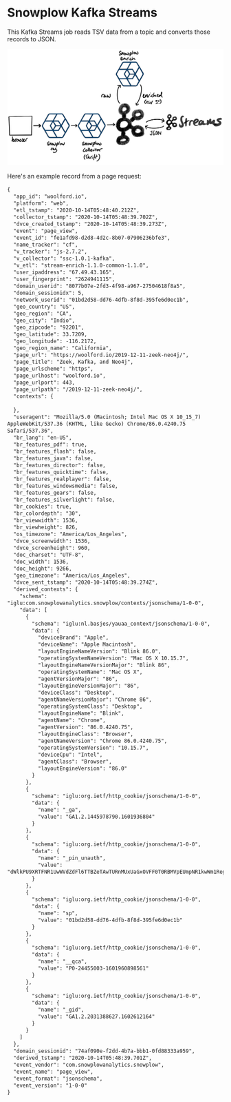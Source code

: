 # Snowplow Kafka Streams

This Kafka Streams job reads TSV data from a topic and converts those records to JSON.

![snowplow-arch](img/snowplow-arch.png)

Here's an example record from a page request:

    {
      "app_id": "woolford.io",
      "platform": "web",
      "etl_tstamp": "2020-10-14T05:48:40.212Z",
      "collector_tstamp": "2020-10-14T05:48:39.702Z",
      "dvce_created_tstamp": "2020-10-14T05:48:39.273Z",
      "event": "page_view",
      "event_id": "fe1afd98-d2d8-4d2c-8b07-07906236bfe3",
      "name_tracker": "cf",
      "v_tracker": "js-2.7.2",
      "v_collector": "ssc-1.0.1-kafka",
      "v_etl": "stream-enrich-1.1.0-common-1.1.0",
      "user_ipaddress": "67.49.43.165",
      "user_fingerprint": "2624941115",
      "domain_userid": "8077b07e-2fd3-4f98-a967-27504618f8a5",
      "domain_sessionidx": 5,
      "network_userid": "01bd2d58-dd76-4dfb-8f8d-395fe6d0ec1b",
      "geo_country": "US",
      "geo_region": "CA",
      "geo_city": "Indio",
      "geo_zipcode": "92201",
      "geo_latitude": 33.7209,
      "geo_longitude": -116.2172,
      "geo_region_name": "California",
      "page_url": "https://woolford.io/2019-12-11-zeek-neo4j/",
      "page_title": "Zeek, Kafka, and Neo4j",
      "page_urlscheme": "https",
      "page_urlhost": "woolford.io",
      "page_urlport": 443,
      "page_urlpath": "/2019-12-11-zeek-neo4j/",
      "contexts": {
        
      },
      "useragent": "Mozilla/5.0 (Macintosh; Intel Mac OS X 10_15_7) AppleWebKit/537.36 (KHTML, like Gecko) Chrome/86.0.4240.75 Safari/537.36",
      "br_lang": "en-US",
      "br_features_pdf": true,
      "br_features_flash": false,
      "br_features_java": false,
      "br_features_director": false,
      "br_features_quicktime": false,
      "br_features_realplayer": false,
      "br_features_windowsmedia": false,
      "br_features_gears": false,
      "br_features_silverlight": false,
      "br_cookies": true,
      "br_colordepth": "30",
      "br_viewwidth": 1536,
      "br_viewheight": 826,
      "os_timezone": "America/Los_Angeles",
      "dvce_screenwidth": 1536,
      "dvce_screenheight": 960,
      "doc_charset": "UTF-8",
      "doc_width": 1536,
      "doc_height": 9266,
      "geo_timezone": "America/Los_Angeles",
      "dvce_sent_tstamp": "2020-10-14T05:48:39.274Z",
      "derived_contexts": {
        "schema": "iglu:com.snowplowanalytics.snowplow/contexts/jsonschema/1-0-0",
        "data": [
          {
            "schema": "iglu:nl.basjes/yauaa_context/jsonschema/1-0-0",
            "data": {
              "deviceBrand": "Apple",
              "deviceName": "Apple Macintosh",
              "layoutEngineNameVersion": "Blink 86.0",
              "operatingSystemNameVersion": "Mac OS X 10.15.7",
              "layoutEngineNameVersionMajor": "Blink 86",
              "operatingSystemName": "Mac OS X",
              "agentVersionMajor": "86",
              "layoutEngineVersionMajor": "86",
              "deviceClass": "Desktop",
              "agentNameVersionMajor": "Chrome 86",
              "operatingSystemClass": "Desktop",
              "layoutEngineName": "Blink",
              "agentName": "Chrome",
              "agentVersion": "86.0.4240.75",
              "layoutEngineClass": "Browser",
              "agentNameVersion": "Chrome 86.0.4240.75",
              "operatingSystemVersion": "10.15.7",
              "deviceCpu": "Intel",
              "agentClass": "Browser",
              "layoutEngineVersion": "86.0"
            }
          },
          {
            "schema": "iglu:org.ietf/http_cookie/jsonschema/1-0-0",
            "data": {
              "name": "_ga",
              "value": "GA1.2.1445978790.1601936804"
            }
          },
          {
            "schema": "iglu:org.ietf/http_cookie/jsonschema/1-0-0",
            "data": {
              "name": "_pin_unauth",
              "value": "dWlkPU9XRTFNR1UwWVdZdFl6TTBZeTAwTURnMUxUaGxOVFF0T0RBMVpEUmpNR1kwWm1Reg"
            }
          },
          {
            "schema": "iglu:org.ietf/http_cookie/jsonschema/1-0-0",
            "data": {
              "name": "sp",
              "value": "01bd2d58-dd76-4dfb-8f8d-395fe6d0ec1b"
            }
          },
          {
            "schema": "iglu:org.ietf/http_cookie/jsonschema/1-0-0",
            "data": {
              "name": "__qca",
              "value": "P0-24455003-1601960898561"
            }
          },
          {
            "schema": "iglu:org.ietf/http_cookie/jsonschema/1-0-0",
            "data": {
              "name": "_gid",
              "value": "GA1.2.2031388627.1602612164"
            }
          }
        ]
      },
      "domain_sessionid": "74af090e-f2dd-4b7a-bbb1-0fd88333a959",
      "derived_tstamp": "2020-10-14T05:48:39.701Z",
      "event_vendor": "com.snowplowanalytics.snowplow",
      "event_name": "page_view",
      "event_format": "jsonschema",
      "event_version": "1-0-0"
    }



